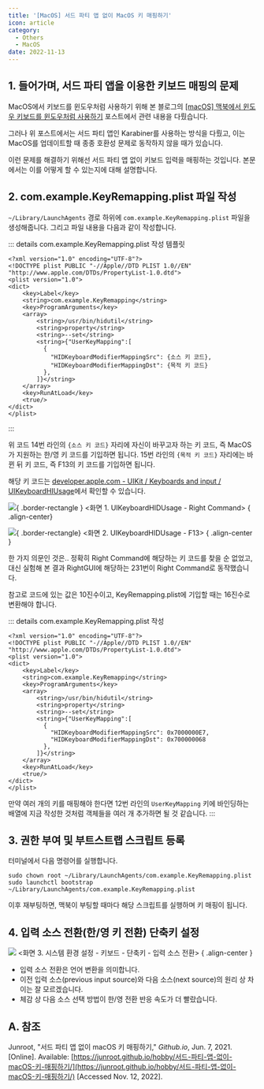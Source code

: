 ```yaml
---
title: '[MacOS] 서드 파티 앱 없이 MacOS 키 매핑하기'
icon: article
category:
  - Others
  - MacOS
date: 2022-11-13
---
```


## 1. 들어가며, 서드 파티 앱을 이용한 키보드 매핑의 문제

MacOS에서 키보드를 윈도우처럼 사용하기 위해 본 블로그의 [[macOS] 맥북에서 윈도우 키보드를 윈도우처럼 사용하기](https://drmaemi.github.io/blog/other/mac-how-to-use-keyboard-as-window.html) 포스트에서 관련 내용을 다뤘습니다.

그러나 위 포스트에서는 서드 파티 앱인 Karabiner를 사용하는 방식을 다뤘고, 이는 MacOS를 업데이트할 때 종종 호환성 문제로 동작하지 않을 때가 있습니다.

이런 문제를 해결하기 위해선 서드 파티 앱 없이 키보드 입력을 매핑하는 것입니다. 본문에서는 이를 어떻게 할 수 있는지에 대해 설명합니다.

## 2. com.example.KeyRemapping.plist 파일 작성
`~/Library/LaunchAgents` 경로 하위에 `com.example.KeyRemapping.plist` 파일을 생성해줍니다. 그리고 파일 내용을 다음과 같이 작성합니다.

::: details com.example.KeyRemapping.plist 작성 템플릿
```plist {14-15}
<?xml version="1.0" encoding="UTF-8"?>
<!DOCTYPE plist PUBLIC "-//Apple//DTD PLIST 1.0//EN" "http://www.apple.com/DTDs/PropertyList-1.0.dtd">
<plist version="1.0">
<dict>
    <key>Label</key>
    <string>com.example.KeyRemapping</string>
    <key>ProgramArguments</key>
    <array>
        <string>/usr/bin/hidutil</string>
        <string>property</string>
        <string>--set</string>
        <string>{"UserKeyMapping":[
          {
            "HIDKeyboardModifierMappingSrc": {소스 키 코드},
            "HIDKeyboardModifierMappingDst": {목적 키 코드}
          },
        ]}</string>
    </array>
    <key>RunAtLoad</key>
    <true/>
</dict>
</plist>
```
:::

위 코드 14번 라인의 `{소스 키 코드}` 자리에 자신이 바꾸고자 하는 키 코드, 즉 MacOS가 지원하는 한/영 키 코드를 기입하면 됩니다. 15번 라인의 `{목적 키 코드}` 자리에는 바뀐 뒤 키 코드, 즉 F13의 키 코드를 기입하면 됩니다.

해당 키 코드는 [developer.apple.com - UIKit / Keyboards and input / UIKeyboardHIUsage](https://developer.apple.com/documentation/uikit/uikeyboardhidusage)에서 확인할 수 있습니다.

![](https://drive.google.com/uc?export=view&id=1B2swo-dY9WsKoSrRuowQ384KYZ0hSzw3){ .border-rectangle }
&lt;화면 1. UIKeyboardHIDUsage - Right Command&gt;
{ .align-center}

![](https://drive.google.com/uc?export=view&id=1FMrOsfRfiC9fPxCnrSKZKqaty449H6pH){ .border-rectangle}
&lt;화면 2. UIKeyboardHIDUsage - F13&gt;
{ .align-center }

한 가지 의문인 것은.. 정확히 Right Command에 해당하는 키 코드를 찾을 순 없었고, 대신 실험해 본 결과 RightGUI에 해당하는 231번이 Right Command로 동작했습니다.

참고로 코드에 있는 값은 10진수이고, KeyRemapping.plist에 기입할 때는 16진수로 변환해야 합니다.

::: details com.example.KeyRemapping.plist 작성
```plist {14-15}
<?xml version="1.0" encoding="UTF-8"?>
<!DOCTYPE plist PUBLIC "-//Apple//DTD PLIST 1.0//EN" "http://www.apple.com/DTDs/PropertyList-1.0.dtd">
<plist version="1.0">
<dict>
    <key>Label</key>
    <string>com.example.KeyRemapping</string>
    <key>ProgramArguments</key>
    <array>
        <string>/usr/bin/hidutil</string>
        <string>property</string>
        <string>--set</string>
        <string>{"UserKeyMapping":[
          {
            "HIDKeyboardModifierMappingSrc": 0x7000000E7,
            "HIDKeyboardModifierMappingDst": 0x700000068
          },
        ]}</string>
    </array>
    <key>RunAtLoad</key>
    <true/>
</dict>
</plist>
```

만약 여러 개의 키를 매핑해야 한다면 12번 라인의 `UserKeyMapping` 키에 바인딩하는 배열에 지금 작성한 것처럼 객체들을 여러 개 추가하면 될 것 같습니다.
:::

## 3. 권한 부여 및 부트스트랩 스크립트 등록
터미널에서 다음 명령어를 실행합니다.

```sh:no-line-numbers
sudo chown root ~/Library/LaunchAgents/com.example.KeyRemapping.plist
sudo launchctl bootstrap ~/Library/LaunchAgents/com.example.KeyRemapping.plist
```

이후 재부팅하면, 맥북이 부팅할 때마다 해당 스크립트를 실행하며 키 매핑이 됩니다.

## 4. 입력 소스 전환(한/영 키 전환) 단축키 설정
![](https://drive.google.com/uc?export=view&id=1pNFbfQelLA1ZcisoSN7PcwxsZhwUmlG-)
&lt;화면 3. 시스템 환경 설정 - 키보드 - 단축키 - 입력 소스 전환&gt;
{ .align-center }

- 입력 소스 전환은 언어 변환을 의미합니다.
- 이전 입력 소스(previous input source)와 다음 소스(next source)의 원리 상 차이는 잘 모르겠습니다.
- 체감 상 다음 소스 선택 방법이 한/영 전환 반응 속도가 더 빨랐습니다.

## A. 참조
Junroot, "서드 파티 앱 없이 macOS 키 매핑하기," *Github.io*, Jun. 7, 2021. [Online]. Available: [https://junroot.github.io/hobby/서드-파티-앱-없이-macOS-키-매핑하기/](https://junroot.github.io/hobby/서드-파티-앱-없이-macOS-키-매핑하기/) [Accessed Nov. 12, 2022].

<script setup lang="ts">
import DetailsOpen from "@DetailsOpen";
</script>

<DetailsOpen/>
